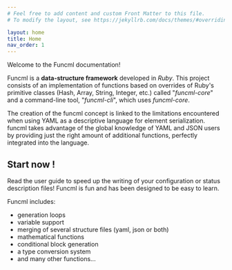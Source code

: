 ```yaml
---
# Feel free to add content and custom Front Matter to this file.
# To modify the layout, see https://jekyllrb.com/docs/themes/#overriding-theme-defaults

layout: home
title: Home
nav_order: 1
---
```

Welcome to the Funcml documentation!

Funcml is a **data-structure framework** developed in _Ruby_. This project consists of an implementation of functions based on overrides of Ruby's primitive classes (Hash, Array, String, Integer, etc.) called "_funcml-core_" and a command-line tool, "_funcml-cli_", which uses _funcml-core_.

The creation of the funcml concept is linked to the limitations encountered when using YAML as a descriptive language for element serialization. funcml takes advantage of the global knowledge of YAML and JSON users by providing just the right amount of additional functions, perfectly integrated into the language.

## Start now !

Read the user guide to speed up the writing of your configuration or status description files! Funcml is fun and has been designed to be easy to learn.

Funcml includes:
* generation loops
* variable support
* merging of several structure files (yaml, json or both)
* mathematical functions
* conditional block generation
* a type conversion system
* and many other functions...